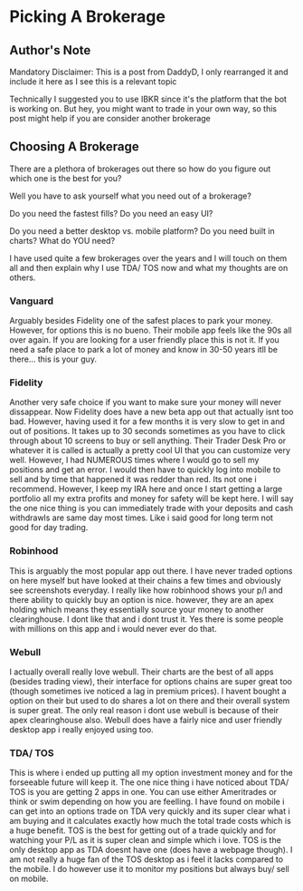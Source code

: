 # Picking A Brokerage

## Author's Note
Mandatory Disclaimer: This is a post from DaddyD, I only rearranged it and include it here as I see this is a relevant topic

Technically I suggested you to use IBKR since it's the platform that the bot is working on. But hey,
you might want to trade in your own way, so this post might help if you are consider another brokerage

## Choosing A Brokerage
There are a plethora of brokerages out there so how do you figure out which one is the best for you?

Well you have to ask yourself what you need out of a brokerage? 

Do you need the fastest fills? Do you need an easy UI? 

Do you need a better desktop vs. mobile platform? Do you need built in charts? What do YOU need?

I have used quite a few brokerages over the years and I will touch on them all and then explain why I use TDA/ TOS now and what my thoughts are on others.

### Vanguard
Arguably besides Fidelity one of the safest places to park your money. However, for options this is no bueno. Their mobile app feels like the 90s all over again. If you are looking for a user friendly place this is not it. If you need a safe place to park a lot of money and know in 30-50 years itll be there... this is your guy.

### Fidelity
Another very safe choice if you want to make sure your money will never dissappear. Now Fidelity does have a new beta app out that actually isnt too bad. However, having used it for a few months it is very slow to get in and out of positions. It takes up to 30 seconds sometimes as you have to click through about 10 screens to buy or sell anything. Their Trader Desk Pro or whatever it is called is actually a pretty cool UI that you can customize very well. However, I had NUMEROUS times where I would go to sell my positions and get an error. I would then have to quickly log into mobile to sell and by time that happened it was redder than red. Its not one i recommend. However, I keep my IRA here and once I start getting a large portfolio all my extra profits and money for safety will be kept here. I will say the one nice thing is you can immediately trade with your deposits and cash withdrawls are same day most times. Like i said good for long term not good for day trading.

### Robinhood
This is arguably the most popular app out there. I have never traded options on here myself but have looked at their chains a few times and obviously see screenshots everyday. I really like how robinhood shows your p/l and there ability to quickly buy an option is nice. however, they are an apex holding which means they essentially source your money to another clearinghouse. I dont like that and i dont trust it. Yes there is some people with millions on this app and i would never ever do that. 

### Webull
I actually overall really love webull. Their charts are the best of all apps (besides trading view), their interface for options chains are super great too (though sometimes ive noticed a lag in premium prices). I havent bought a option on their but used to do shares a lot on there and their overall system is super great. The only real reason i dont use webull is because of their apex clearinghouse also. Webull does have a fairly nice and user friendly desktop app i really enjoyed using too. 

### TDA/ TOS
This is where i ended up putting all my option investment money and for the forseeable future will keep it. The one nice thing i have noticed about TDA/ TOS is you are getting 2 apps in one. You can use either Ameritrades or think or swim depending on how you are feelling. I have found on mobile i can get into an options trade on TDA very quickly and its super clear what i am buying and it calculates exactly how much the total trade costs which is a huge benefit. TOS is the best for getting out of a trade quickly and for watching your P/L as it is super clean and simple which i love. TOS is the only desktop app as TDA doesnt have one (does have a webpage though). I am not really a huge fan of the TOS desktop as i feel it lacks compared to the mobile. I do however use it to monitor my positions but always buy/ sell on mobile.
